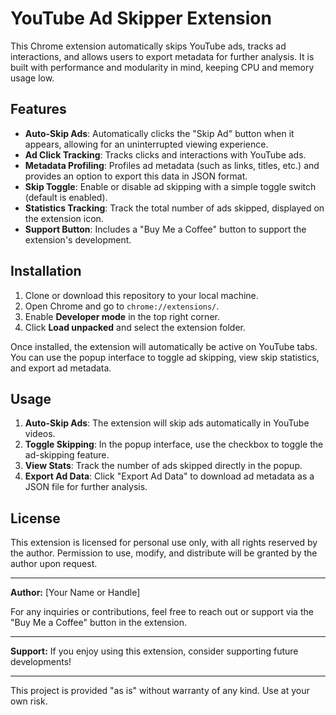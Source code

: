# YouTube Ad Skipper Extension

This Chrome extension automatically skips YouTube ads, tracks ad interactions, and allows users to export metadata for further analysis. It is built with performance and modularity in mind, keeping CPU and memory usage low.

## Features

- **Auto-Skip Ads**: Automatically clicks the "Skip Ad" button when it appears, allowing for an uninterrupted viewing experience.
- **Ad Click Tracking**: Tracks clicks and interactions with YouTube ads.
- **Metadata Profiling**: Profiles ad metadata (such as links, titles, etc.) and provides an option to export this data in JSON format.
- **Skip Toggle**: Enable or disable ad skipping with a simple toggle switch (default is enabled).
- **Statistics Tracking**: Track the total number of ads skipped, displayed on the extension icon.
- **Support Button**: Includes a "Buy Me a Coffee" button to support the extension's development.

## Installation

1. Clone or download this repository to your local machine.
2. Open Chrome and go to `chrome://extensions/`.
3. Enable **Developer mode** in the top right corner.
4. Click **Load unpacked** and select the extension folder.

Once installed, the extension will automatically be active on YouTube tabs. You can use the popup interface to toggle ad skipping, view skip statistics, and export ad metadata.

## Usage

1. **Auto-Skip Ads**: The extension will skip ads automatically in YouTube videos.
2. **Toggle Skipping**: In the popup interface, use the checkbox to toggle the ad-skipping feature.
3. **View Stats**: Track the number of ads skipped directly in the popup.
4. **Export Ad Data**: Click "Export Ad Data" to download ad metadata as a JSON file for further analysis.

## License

This extension is licensed for personal use only, with all rights reserved by the author. Permission to use, modify, and distribute will be granted by the author upon request.

---

**Author:** [Your Name or Handle]

For any inquiries or contributions, feel free to reach out or support via the "Buy Me a Coffee" button in the extension.

---

**Support:** If you enjoy using this extension, consider supporting future developments!

---

This project is provided "as is" without warranty of any kind. Use at your own risk.
